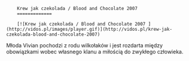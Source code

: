 
        Krew jak czekolada / Blood and Chocolate 2007 
        =============
        
        [![Krew jak czekolada / Blood and Chocolate 2007 ](http://vidos.pl/images/player.gif)](http://vidos.pl/krew-jak-czekolada-blood-and-chocolate-2007)
        
        
 Młoda Vivian pochodzi z rodu wilkołaków i jest rozdarta między obowiązkami wobec własnego klanu a miłością do zwykłego człowieka.
    